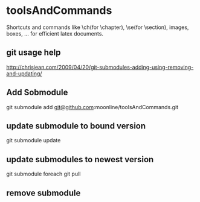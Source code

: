 toolsAndCommands
================

Shortcuts and commands like \ch(for \chapter), \se(for \section), images, boxes, ... for efficient latex documents.


git usage help
---------------
http://chrisjean.com/2009/04/20/git-submodules-adding-using-removing-and-updating/

Add Sobmodule
-------------
git submodule add git@github.com:moonline/toolsAndCommands.git

update submodule to bound version
---------------------------------
git submodule update

update submodules to newest version
-----------------------------------
git submodule foreach git pull

remove submodule
----------------
